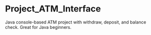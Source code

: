 # Project_ATM_Interface
Java console-based ATM project with withdraw, deposit, and balance check. Great for Java beginners.
